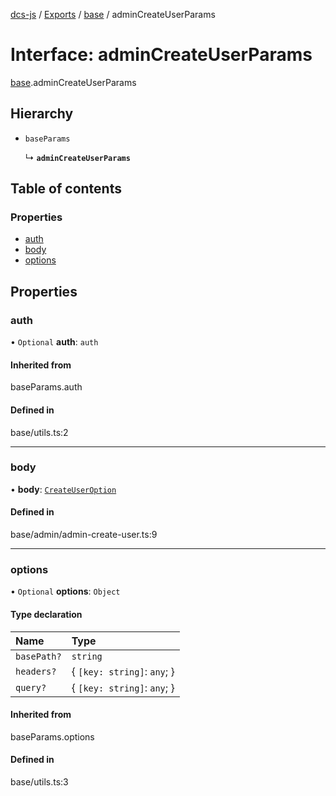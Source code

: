 [dcs-js](../README.md) / [Exports](../modules.md) / [base](../modules/base.md) / adminCreateUserParams

# Interface: adminCreateUserParams

[base](../modules/base.md).adminCreateUserParams

## Hierarchy

- `baseParams`

  ↳ **`adminCreateUserParams`**

## Table of contents

### Properties

- [auth](base.adminCreateUserParams.md#auth)
- [body](base.adminCreateUserParams.md#body)
- [options](base.adminCreateUserParams.md#options)

## Properties

### <a id="auth" name="auth"></a> auth

• `Optional` **auth**: `auth`

#### Inherited from

baseParams.auth

#### Defined in

base/utils.ts:2

___

### <a id="body" name="body"></a> body

• **body**: [`CreateUserOption`](base.CreateUserOption.md)

#### Defined in

base/admin/admin-create-user.ts:9

___

### <a id="options" name="options"></a> options

• `Optional` **options**: `Object`

#### Type declaration

| Name | Type |
| :------ | :------ |
| `basePath?` | `string` |
| `headers?` | { `[key: string]`: `any`;  } |
| `query?` | { `[key: string]`: `any`;  } |

#### Inherited from

baseParams.options

#### Defined in

base/utils.ts:3
